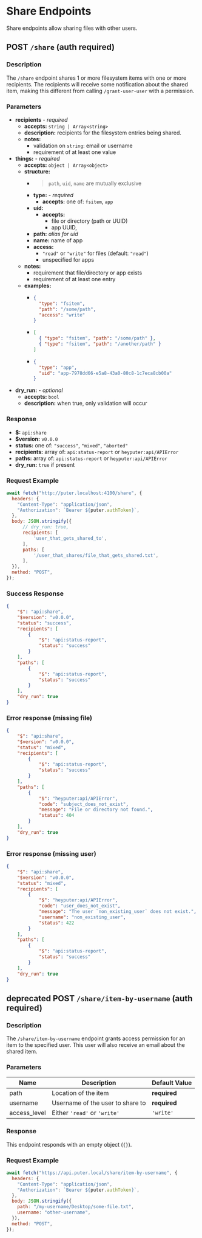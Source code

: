 # Share Endpoints

Share endpoints allow sharing files with other users.

## POST `/share` (auth required)

### Description

The `/share` endpoint shares 1 or more filesystem items
with one or more recipients. The recipients will receive
some notification about the shared item, making this
different from calling `/grant-user-user` with a permission.

### Parameters

- **recipients** _- required_
  - **accepts:** `string | Array<string>`
  - **description:**
    recipients for the filesystem entries being shared.
  - **notes:**
    - validation on `string`: email or username
    - requirement of at least one value
- **things:** _- required_
  - **accepts:** `object | Array<object>`
  - **structure:**
    - > `path`, `uid`, `name` are mutually exclusive
    - **type:** _- required_
      - **accepts:** one of: `fsitem`, `app`
    - **uid:**
      - **accepts:**
        - file or directory (path or UUID)
        - app UUID,
    - **path:** _alias for uid_
    - **name:** name of app
    - **access:**
      - `"read"` or `"write"` for files (default: `"read"`)
      - unspecified for apps
  - **notes:**
    - requirement that file/directory or app exists
    - requirement of at least one entry
  - **examples:**
    - ```json
      {
        "type": "fsitem",
        "path": "/some/path",
        "access": "write"
      }
      ```
    - ```json
      [
        { "type": "fsitem", "path": "/some/path" },
        { "type": "fsitem", "path": "/another/path" }
      ]
      ```
    - ```json
      {
        "type": "app",
        "uid": "app-7978dd66-e5a8-43a0-80c8-1c7eca8cb00a"
      }
      ```
- **dry_run:** _- optional_
  - **accepts:** `bool`
  - **description:**
    when true, only validation will occur
    
### Response

- **$:** `api:share`
- **$version:** `v0.0.0`
- **status:** one of: `"success"`, `"mixed"`, `"aborted"`
- **recipients:** array of: `api:status-report` or
  `heyputer:api/APIError`
- **paths:** array of: `api:status-report` or
  `heyputer:api/APIError`
- **dry_run:** `true` if present

### Request Example

```javascript
await fetch("http://puter.localhost:4100/share", {
  headers: {
    "Content-Type": "application/json",
    "Authorization": `Bearer ${puter.authToken}`,
  },
  body: JSON.stringify({
      // dry_run: true,
      recipients: [
          'user_that_gets_shared_to',
      ],
      paths: [
          '/user_that_shares/file_that_gets_shared.txt',
      ],
  }),
  method: "POST",
});
```

### Success Response

```json
{
    "$": "api:share",
    "$version": "v0.0.0",
    "status": "success",
    "recipients": [
        {
            "$": "api:status-report",
            "status": "success"
        }
    ],
    "paths": [
        {
            "$": "api:status-report",
            "status": "success"
        }
    ],
    "dry_run": true
}
```

### Error response (missing file)

```json
{
    "$": "api:share",
    "$version": "v0.0.0",
    "status": "mixed",
    "recipients": [
        {
            "$": "api:status-report",
            "status": "success"
        }
    ],
    "paths": [
        {
            "$": "heyputer:api/APIError",
            "code": "subject_does_not_exist",
            "message": "File or directory not found.",
            "status": 404
        }
    ],
    "dry_run": true
}
```

### Error response (missing user)

```json
{
    "$": "api:share",
    "$version": "v0.0.0",
    "status": "mixed",
    "recipients": [
        {
            "$": "heyputer:api/APIError",
            "code": "user_does_not_exist",
            "message": "The user `non_existing_user` does not exist.",
            "username": "non_existing_user",
            "status": 422
        }
    ],
    "paths": [
        {
            "$": "api:status-report",
            "status": "success"
        }
    ],
    "dry_run": true
}
```

## **deprecated** POST `/share/item-by-username` (auth required)

### Description

The `/share/item-by-username` endpoint grants access permission
for an item to the specified user. This user will also receive an
email about the shared item.

### Parameters

| Name | Description | Default Value |
| ---- | ----------- | -------- |
| path | Location of the item | **required** |
| username | Username of the user to share to | **required** |
| access_level | Either `'read'` or `'write'` | `'write'` |

### Response

This endpoint responds with an empty object (`{}`).

### Request Example

```javascript
await fetch("https://api.puter.local/share/item-by-username", {
  headers: {
    "Content-Type": "application/json",
    "Authorization": `Bearer ${puter.authToken}`,
  },
  body: JSON.stringify({
    path: "/my-username/Desktop/some-file.txt",
    username: "other-username",
  }),
  method: "POST",
});
```

